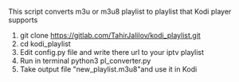 This script converts m3u or m3u8 playlist to playlist that Kodi player supports

1. git clone https://gitlab.com/TahirJalilov/kodi_playlist.git
2. cd kodi_playlist
3. Edit config.py file and write there url to your iptv playlist
4. Run in terminal python3 pl_converter.py
5. Take output file "new_playlist.m3u8"and use it in Kodi
